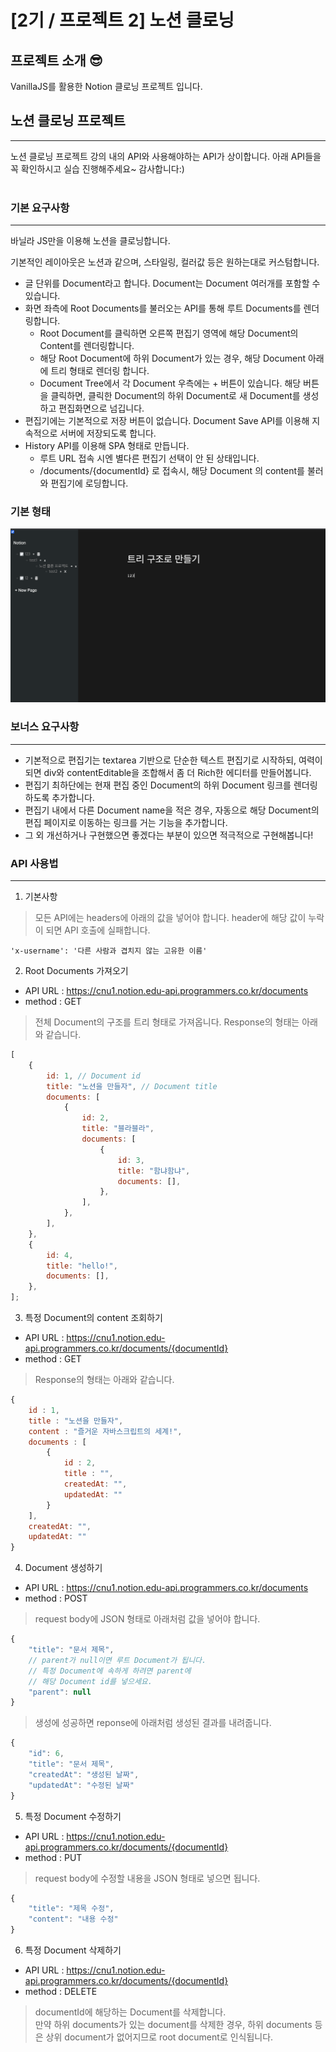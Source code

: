 # [2기 / 프로젝트 2] 노션 클로닝

## 프로젝트 소개 😎

VanillaJS를 활용한 Notion 클로닝 프로젝트 입니다.

## 노션 클로닝 프로젝트

---

노션 클로닝 프로젝트 강의 내의 API와 사용해야하는 API가 상이합니다.
아래 API들을 꼭 확인하시고 실습 진행해주세요~ 감사합니다:)
<br/>
<br/>

### 기본 요구사항

---

바닐라 JS만을 이용해 노션을 클로닝합니다.

기본적인 레이아웃은 노션과 같으며, 스타일링, 컬러값 등은 원하는대로 커스텀합니다.

-   글 단위를 Document라고 합니다. Document는 Document 여러개를 포함할 수 있습니다.
-   화면 좌측에 Root Documents를 불러오는 API를 통해 루트 Documents를 렌더링합니다.
    -   Root Document를 클릭하면 오른쪽 편집기 영역에 해당 Document의 Content를 렌더링합니다.
    -   해당 Root Document에 하위 Document가 있는 경우, 해당 Document 아래에 트리 형태로 렌더링 합니다.
    -   Document Tree에서 각 Document 우측에는 + 버튼이 있습니다. 해당 버튼을 클릭하면, 클릭한 Document의 하위 Document로 새 Document를 생성하고 편집화면으로 넘깁니다.
-   편집기에는 기본적으로 저장 버튼이 없습니다. Document Save API를 이용해 지속적으로 서버에 저장되도록 합니다.
-   History API를 이용해 SPA 형태로 만듭니다.
    -   루트 URL 접속 시엔 별다른 편집기 선택이 안 된 상태입니다.
    -   /documents/{documentId} 로 접속시, 해당 Document 의 content를 불러와 편집기에 로딩합니다.

### 기본 형태

![css](./demo.png)

### 보너스 요구사항

---

-   기본적으로 편집기는 textarea 기반으로 단순한 텍스트 편집기로 시작하되, 여력이 되면 div와 contentEditable을 조합해서 좀 더 Rich한 에디터를 만들어봅니다.
-   편집기 최하단에는 현재 편집 중인 Document의 하위 Document 링크를 렌더링하도록 추가합니다.
-   편집기 내에서 다른 Document name을 적은 경우, 자동으로 해당 Document의 편집 페이지로 이동하는 링크를 거는 기능을 추가합니다.
-   그 외 개선하거나 구현했으면 좋겠다는 부분이 있으면 적극적으로 구현해봅니다!

### API 사용법

---

1. 기본사항

> 모든 API에는 headers에 아래의 값을 넣어야 합니다. header에 해당 값이 누락이 되면 API 호출에 실패합니다.

`'x-username': '다른 사람과 겹치지 않는 고유한 이름'`

2. Root Documents 가져오기

-   API URL : https://cnu1.notion.edu-api.programmers.co.kr/documents
-   method : GET

> 전체 Document의 구조를 트리 형태로 가져옵니다. Response의 형태는 아래와 같습니다.

```js
[
    {
        id: 1, // Document id
        title: "노션을 만들자", // Document title
        documents: [
            {
                id: 2,
                title: "블라블라",
                documents: [
                    {
                        id: 3,
                        title: "함냐함냐",
                        documents: [],
                    },
                ],
            },
        ],
    },
    {
        id: 4,
        title: "hello!",
        documents: [],
    },
];
```

3.  특정 Document의 content 조회하기

-   API URL : https://cnu1.notion.edu-api.programmers.co.kr/documents/{documentId}
-   method : GET

> Response의 형태는 아래와 같습니다.

```js
{
    id : 1,
    title : "노션을 만들자",
    content : "즐거운 자바스크립트의 세계!",
    documents : [
        {
            id : 2,
            title : "",
            createdAt: "",
            updatedAt: ""
        }
    ],
    createdAt: "",
    updatedAt: ""
}
```

4.  Document 생성하기

-   API URL : https://cnu1.notion.edu-api.programmers.co.kr/documents
-   method : POST

> request body에 JSON 형태로 아래처럼 값을 넣어야 합니다.

```js
{
    "title": "문서 제목",
    // parent가 null이면 루트 Document가 됩니다.
    // 특정 Document에 속하게 하려면 parent에
    // 해당 Document id를 넣으세요.
    "parent": null
}
```

> 생성에 성공하면 reponse에 아래처럼 생성된 결과를 내려줍니다.

```js
{
    "id": 6,
    "title": "문서 제목",
    "createdAt": "생성된 날짜",
    "updatedAt": "수정된 날짜"
}
```

5. 특정 Document 수정하기

-   API URL : https://cnu1.notion.edu-api.programmers.co.kr/documents/{documentId}
-   method : PUT

> request body에 수정할 내용을 JSON 형태로 넣으면 됩니다.

```js
{
    "title": "제목 수정",
    "content": "내용 수정"
}
```

6. 특정 Document 삭제하기

-   API URL : https://cnu1.notion.edu-api.programmers.co.kr/documents/{documentId}
-   method : DELETE

> documentId에 해당하는 Document를 삭제합니다.<br/>
> 만약 하위 documents가 있는 document를 삭제한 경우, 하위 documents 등은 상위 document가 없어지므로 root document로 인식됩니다.
